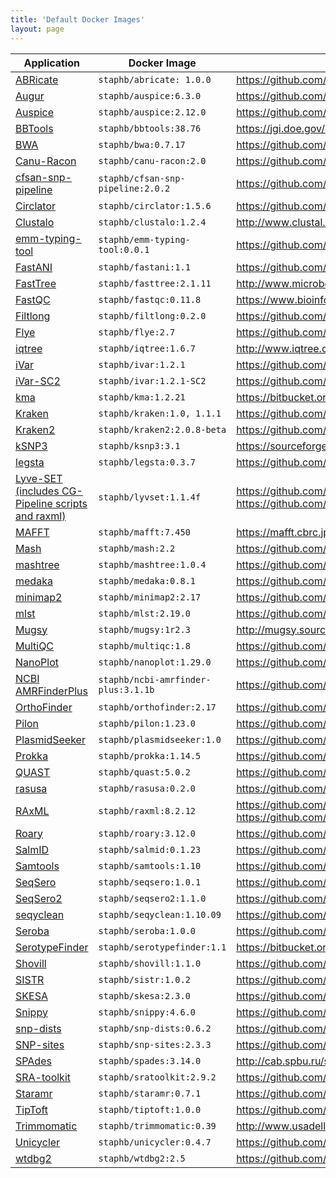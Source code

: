 ```yaml
---
title: 'Default Docker Images'
layout: page
---
```



| Application | Docker Image | Source |
|--------|-------| -------- |
| [ABRicate](https://hub.docker.com/r/staphb/abricate/)  | `staphb/abricate: 1.0.0 ` | https://github.com/tseemann/abricate |
| [Augur](https://github.com/nextstrain/augur)  | `staphb/auspice:6.3.0`| https://github.com/nextstrain/augur |
| [Auspice](https://github.com/nextstrain/auspice)  | `staphb/auspice:2.12.0` | https://github.com/nextstrain/auspice |
| [BBTools](https://hub.docker.com/r/staphb/bbtools/)  | `staphb/bbtools:38.76` | https://jgi.doe.gov/data-and-tools/bbtools/ |
| [BWA](https://hub.docker.com/r/staphb/bwa)  | `staphb/bwa:0.7.17` | https://github.com/lh3/bwa |
| [Canu-Racon](https://hub.docker.com/r/staphb/canu-racon/)  | `staphb/canu-racon:2.0` |https://github.com/isovic/racon  |
| [cfsan-snp-pipeline](https://hub.docker.com/r/staphb/cfsan-snp-pipeline)  | `staphb/cfsan-snp-pipeline:2.0.2`| https://github.com/CFSAN-Biostatistics/snp-pipeline |
| [Circlator](https://hub.docker.com/r/staphb/circlator)  | `staphb/circlator:1.5.6` | https://github.com/sanger-pathogens/circlator |
| [Clustalo](https://hub.docker.com/r/staphb/clustalo)  | `staphb/clustalo:1.2.4` | http://www.clustal.org/omega/ |
| [emm-typing-tool](https://hub.docker.com/r/staphb/emm-typing-tool)  | `staphb/emm-typing-tool:0.0.1` | https://github.com/phe-bioinformatics/emm-typing-tool |
| [FastANI](https://hub.docker.com/r/staphb/fastani)  |  `staphb/fastani:1.1`| https://github.com/ParBLiSS/FastANI |
| [FastTree](https://hub.docker.com/r/staphb/fasttree)  | `staphb/fasttree:2.1.11` | http://www.microbesonline.org/fasttree/ |
| [FastQC](https://hub.docker.com/r/staphb/fastqc)  |  `staphb/fastqc:0.11.8` | https://www.bioinformatics.babraham.ac.uk/projects/fastqc/ |
| [Filtlong](https://hub.docker.com/r/staphb/filtlong)  | `staphb/filtlong:0.2.0` | https://github.com/rrwick/filtlong |
| [Flye](https://hub.docker.com/r/staphb/flye)  |  `staphb/flye:2.7` | https://github.com/fenderglass/Flye |
| [iqtree](https://hub.docker.com/r/staphb/iqtree/)  |  `staphb/iqtree:1.6.7` | http://www.iqtree.org/ |
| [iVar](https://hub.docker.com/r/staphb/ivar/)  | `staphb/ivar:1.2.1` | https://github.com/andersen-lab/ivar |
| [iVar-SC2](https://hub.docker.com/r/staphb/ivar/)  | `staphb/ivar:1.2.1-SC2` | https://github.com/andersen-lab/ivar |
| [kma](https://hub.docker.com/r/staphb/kma/)  | `staphb/kma:1.2.21` | https://bitbucket.org/genomicepidemiology/kma/ |
| [Kraken](https://hub.docker.com/r/staphb/kraken/)  |  `staphb/kraken:1.0, 1.1.1` | https://github.com/DerrickWood/kraken |
| [Kraken2](https://hub.docker.com/r/staphb/kraken2/)  |  `staphb/kraken2:2.0.8-beta` | https://github.com/DerrickWood/kraken2 |
| [kSNP3](https://hub.docker.com/r/staphb/ksnp3/)  | `staphb/ksnp3:3.1` | https://sourceforge.net/projects/ksnp/ |
| [legsta](https://hub.docker.com/r/staphb/legsta/)  | `staphb/legsta:0.3.7` | https://github.com/tseemann/legsta |
| [Lyve-SET (includes CG-Pipeline scripts and raxml)](https://hub.docker.com/r/staphb/lyveset/)  | `staphb/lyvset:1.1.4f` | https://github.com/lskatz/lyve-SET https://github.com/lskatz/CG-Pipeline |
| [MAFFT](https://hub.docker.com/r/staphb/mafft/)  | `staphb/mafft:7.450` | https://mafft.cbrc.jp/alignment/software/ |
| [Mash](https://hub.docker.com/r/staphb/mash/)  |  `staphb/mash:2.2` | https://github.com/marbl/Mash |
| [mashtree](https://hub.docker.com/r/staphb/mashtree)  | `staphb/mashtree:1.0.4` | https://github.com/lskatz/mashtree |
| [medaka](https://hub.docker.com/r/staphb/medaka)  |  `staphb/medaka:0.8.1` | https://github.com/nanoporetech/medaka |
| [minimap2](https://hub.docker.com/r/staphb/minimap2)  |  `staphb/minimap2:2.17` | https://github.com/lh3/minimap2 |
| [mlst](https://hub.docker.com/r/staphb/mlst)  | `staphb/mlst:2.19.0` | https://github.com/tseemann/mlst |
| [Mugsy](https://hub.docker.com/r/staphb/mugsy)  | `staphb/mugsy:1r2.3` | http://mugsy.sourceforge.net/ |
| [MultiQC](https://hub.docker.com/r/staphb/multiqc)  | `staphb/multiqc:1.8` | https://github.com/ewels/MultiQC |
| [NanoPlot](https://hub.docker.com/r/staphb/nanoplot)  | `staphb/nanoplot:1.29.0` | https://github.com/wdecoster/NanoPlot |
| [NCBI AMRFinderPlus](https://hub.docker.com/r/staphb/ncbi-amrfinderplus)  | `staphb/ncbi-amrfinder-plus:3.1.1b` | https://github.com/ncbi/amr |
| [OrthoFinder](https://hub.docker.com/r/staphb/OrthoFinder)  |  `staphb/orthofinder:2.17` | https://github.com/davidemms/OrthoFinder |
| [Pilon](https://hub.docker.com/r/staphb/pilon)  | `staphb/pilon:1.23.0` | https://github.com/broadinstitute/pilon |
| [PlasmidSeeker](https://hub.docker.com/r/staphb/plasmidseeker)  | `staphb/plasmidseeker:1.0` | https://github.com/bioinfo-ut/PlasmidSeeker |
| [Prokka](https://hub.docker.com/r/staphb/prokka/)  |  `staphb/prokka:1.14.5` | https://github.com/tseemann/prokka |
| [QUAST](https://hub.docker.com/r/staphb/quast/)  |  `staphb/quast:5.0.2` | https://github.com/ablab/quast |
| [rasusa](https://hub.docker.com/r/staphb/rasusa/)  | `staphb/rasusa:0.2.0` | https://github.com/mbhall88/rasusa |
| [RAxML](https://hub.docker.com/r/staphb/raxml/)  | `staphb/raxml:8.2.12` | https://github.com/stamatak/standard-RAxML <br/> https://github.com/amkozlov/raxml-ng |
| [Roary](https://hub.docker.com/r/staphb/roary/)  |  `staphb/roary:3.12.0` | https://github.com/sanger-pathogens/Roary |
| [SalmID](https://hub.docker.com/r/staphb/salmid)  |  `staphb/salmid:0.1.23` | https://github.com/hcdenbakker/SalmID |
| [Samtools](https://hub.docker.com/r/staphb/samtools)  | `staphb/samtools:1.10` | https://github.com/samtools/samtools |
| [SeqSero](https://hub.docker.com/r/staphb/seqsero/)  |  `staphb/seqsero:1.0.1` | https://github.com/denglab/SeqSero |
| [SeqSero2](https://hub.docker.com/r/staphb/seqsero2/)  | `staphb/seqsero2:1.1.0` | https://github.com/denglab/SeqSero2/ |
| [seqyclean](https://hub.docker.com/r/staphb/seqyclean)  | `staphb/seqyclean:1.10.09` | https://github.com/ibest/seqyclean |
| [Seroba](https://hub.docker.com/r/staphb/seroba)  | `staphb/seroba:1.0.0` | https://github.com/sanger-pathogens/seroba |
| [SerotypeFinder](https://hub.docker.com/r/staphb/serotypefinder/)  | `staphb/serotypefinder:1.1` | https://bitbucket.org/genomicepidemiology/serotypefinder/ |
| [Shovill](https://hub.docker.com/r/staphb/shovill/)  | `staphb/shovill:1.1.0` | https://github.com/tseemann/shovill |
| [SISTR](https://hub.docker.com/r/staphb/sistr/)  | `staphb/sistr:1.0.2` | https://github.com/peterk87/sistr_cmd |
| [SKESA](https://hub.docker.com/r/staphb/skesa)  | `staphb/skesa:2.3.0` | https://github.com/ncbi/SKESA |
| [Snippy](https://hub.docker.com/r/staphb/snippy)  |  `staphb/snippy:4.6.0` | https://github.com/tseemann/snippy |
| [snp-dists](https://hub.docker.com/r/staphb/snp-dists)  | `staphb/snp-dists:0.6.2` | https://github.com/tseemann/snp-dists |
| [SNP-sites](https://hub.docker.com/r/staphb/snp-sites)  | `staphb/snp-sites:2.3.3` | https://github.com/sanger-pathogens/snp-sites |
| [SPAdes](https://hub.docker.com/r/staphb/spades/)  |  `staphb/spades:3.14.0` | http://cab.spbu.ru/software/spades/ |
| [SRA-toolkit](https://hub.docker.com/r/staphb/sratoolkit/)  | `staphb/sratoolkit:2.9.2` | https://github.com/ncbi/sra-tools |
| [Staramr](https://hub.docker.com/r/staphb/staramr/)  |  `staphb/staramr:0.7.1` | https://github.com/phac-nml/staramr |
| [TipToft](https://hub.docker.com/r/staphb/tiptoft/)  |  `staphb/tiptoft:1.0.0` | https://github.com/andrewjpage/tiptoft |
| [Trimmomatic](https://hub.docker.com/r/staphb/trimmomatic/)  | `staphb/trimmomatic:0.39` | http://www.usadellab.org/cms/?page=trimmomatic |
| [Unicycler](https://hub.docker.com/r/staphb/unicycler/)  | `staphb/unicycler:0.4.7` | https://github.com/rrwick/Unicycler |
| [wtdbg2](https://hub.docker.com/r/staphb/wtdbg2/)  |  `staphb/wtdbg2:2.5` | https://github.com/ruanjue/wtdbg2 |
